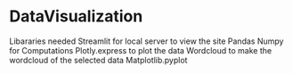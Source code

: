 # DataVisualization

Libararies needed
Streamlit for local server to view the site
Pandas
Numpy for Computations
Plotly.express to plot the data 
Wordcloud to make the wordcloud of the selected data
Matplotlib.pyplot 
